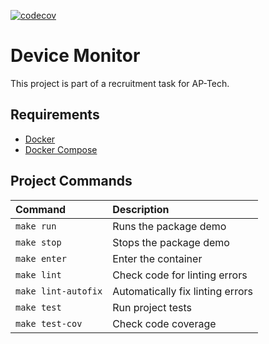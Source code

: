 [![codecov](https://codecov.io/gh/lukzmu/ap-tech/graph/badge.svg?token=VZ1R9DVT79)](https://codecov.io/gh/lukzmu/ap-tech)

# Device Monitor

This project is part of a recruitment task for AP-Tech.


## Requirements

- [Docker](https://www.docker.com/)
- [Docker Compose](https://docs.docker.com/compose/)

## Project Commands

| **Command** | **Description** |
| :--- | :--- |
| `make run`| Runs the package demo |
| `make stop` | Stops the package demo |
| `make enter` | Enter the container |
| `make lint` | Check code for linting errors |
| `make lint-autofix` | Automatically fix linting errors |
| `make test` | Run project tests |
| `make test-cov` | Check code coverage |
